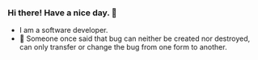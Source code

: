 ### Hi there! Have a nice day. 👋
- I am a software developer.
- 🤔 Someone once said that bug can neither be created nor destroyed, can only transfer or change the bug from one form to another.
<!--
**vtp4139/vtp4139** is a ✨ _special_ ✨ repository because its `README.md` (this file) appears on your GitHub profile.

Here are some ideas to get you started:

- 🔭 I’m currently working on ...
- 🌱 I’m currently learning ...
- 👯 I’m looking to collaborate on ...
- 🤔 I’m looking for help with ...
- 💬 Ask me about ...
- 📫 How to reach me: ...
- 😄 Pronouns: ...
- ⚡ Fun fact: ...
-->
